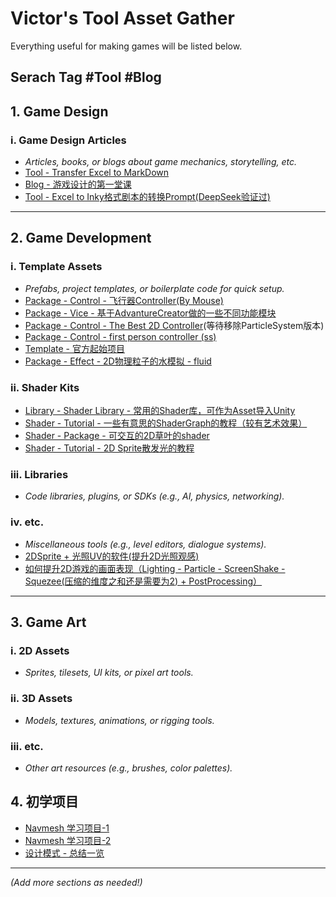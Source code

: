 # Victor's Tool Asset Gather

Everything useful for making games will be listed below.

Serach Tag #Tool #Blog
---

## 1. Game Design
### i. Game Design Articles
- *Articles, books, or blogs about game mechanics, storytelling, etc.*
- [Tool - Transfer Excel to MarkDown](https://tableconvert.com/excel-to-markdown)
- [Blog - 游戏设计的第一堂课](https://medium.com/game-design-fundamentals/the-formal-elements-of-game-design-28c08ac5f57e)
- [Tool - Excel to Inky格式剧本的转换Prompt(DeepSeek验证过)](https://github.com/Victormaa/Victor-s-Tool-Asset-Gather/blob/main/PromptForLLM_Excel_Script_Convertor)

---

## 2. Game Development
### i. Template Assets
- *Prefabs, project templates, or boilerplate code for quick setup.*
- [Package - Control - 飞行器Controller(By Mouse)](https://github.com/brihernandez/MouseFlight)
- [Package - Vice - 基于AdvantureCreator做的一些不同功能模块](https://adventurecreator.org/downloads)
- [Package - Control - The Best 2D Controller](https://github.com/Matthew-J-Spencer/Ultimate-2D-Controller/tree/main)(等待移除ParticleSystem版本)
- [Package - Control - first person controller (ss)](https://github.com/Hertzole/gold-player)
- [Template - 官方起始项目](https://assetstore.unity.com/publishers/1)
- [Package - Effect - 2D物理粒子的水模拟 - fluid](https://github.com/AlexandreSajus/Unity-Fluid-Simulation)
### ii. Shader Kits
- [Library - Shader Library - 常用的Shader库，可作为Asset导入Unity](https://lygia.xyz/)
- [Shader - Tutorial - 一些有意思的ShaderGraph的教程（较有艺术效果）](https://www.cyanilux.com/)
- [Shader - Package - 可交互的2D草叶的shader](https://github.com/aarthificial/pixelgraphics)
- [Shader - Tutorial - 2D Sprite散发光的教程](https://www.youtube.com/watch?v=Tm0rRX8GnFk)
### iii. Libraries
- *Code libraries, plugins, or SDKs (e.g., AI, physics, networking).*
### iv. etc.
- *Miscellaneous tools (e.g., level editors, dialogue systems).*
- [2DSprite + 光照UV的软件(提升2D光照观感)](https://lygia.xyz/)
- [如何提升2D游戏的画面表现（Lighting - Particle - ScreenShake - Squezee(压缩的维度之和还是需要为2) + PostProcessing）](https://www.youtube.com/watch?v=pknKu03myC4)

---

## 3. Game Art
### i. 2D Assets
- *Sprites, tilesets, UI kits, or pixel art tools.*
### ii. 3D Assets
- *Models, textures, animations, or rigging tools.*
### iii. etc.
- *Other art resources (e.g., brushes, color palettes).*

## 4. 初学项目
- [Navmesh 学习项目-1](https://github.com/Brackeys/NavMesh-Tutorial)
- [Navmesh 学习项目-2](https://learn.unity.com/tutorial/unity-navmesh)
- [设计模式 - 总结一览](https://refactoringguru.cn/design-patterns/catalog)

---

*(Add more sections as needed!)*
